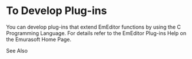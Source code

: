 # To Develop Plug-ins

You can develop plug-ins that extend EmEditor functions by using the C
Programming Language. For details refer to the EmEditor Plug-ins Help on the
Emurasoft Home Page.

See Also
